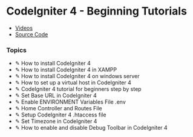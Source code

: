 # CodeIgniter 4 - Beginning Tutorials

- [Videos](https://www.youtube.com/watch?v=DRfpeUvj3_A&list=PLmrTMUhqzS3jbQE1Pgx-1SdfS9EEUthDJ)
- [Source Code](https://github.com/jeevan15498/CodeIgniter-4-Beginning-Tutorials)

### Topics

* ✎ How to install CodeIgniter 4
* ✎ How to install CodeIgniter 4 in XAMPP
* ✎ How to install CodeIgniter 4 on windows server
* ✎ How to set up a virtual host in CodeIgniter 4
* ✎ CodeIgniter 4 tutorial for beginners step by step
* ✎ Set Base URL in CodeIgniter 4
* ✎ Enable ENVIRONMENT Variables File .env
* ✎ Home Controller and Routes File
* ✎ Setup CodeIgniter 4 .htaccess file
* ✎ Set Timezone in CodeIgniter 4
* ✎ How to enable and disable Debug Toolbar in CodeIgniter 4


